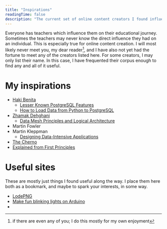 ```yaml
---
title: "Inspirations"
readingTime: false
description: "The current set of online content creators I found influential, educational, or otherwise important to my growth as a software developer"
---
```


Everyone has teachers which influence them on their educational journey. Sometimes the teachers may never know the direct influence they had on an individual. This is especially true for online content creation. I will most likely never meet you, my dear reader[^1], and I have also not yet had the fortune to meet any of the creators listed here. For some creators, I may only list their name. In this case, I have frequented their corpus enough to find any and all of it useful. 

# My inspirations

- [Haki Benita](https://hakibenita.com/)
  - [Lesser Known PostgreSQL Features](https://hakibenita.com/postgresql-unknown-features)
  - [How to Load Data from Python to PostgreSQL](https://hakibenita.com/fast-load-data-python-postgresql)
- [Zhamak Dehghani](https://twitter.com/zhamakd)
  - [Data Mesh Principles and Logical Architecture](https://martinfowler.com/articles/data-mesh-principles.html)
- Martin Fowler
- Martin Kleppman
  - [Designing Data-Intensive Applications](https://www.oreilly.com/library/view/designing-data-intensive-applications/9781491903063/)
- [The Cherno](https://www.youtube.com/channel/UCQ-W1KE9EYfdxhL6S4twUNw)
- [Explained from First Principles](https://explained-from-first-principles.com/)


# Useful sites

These are mostly just things I found useful along the way. I place them here both as a bookmark, and maybe to spark your interests, in some way. 

- [LodePNG](https://lodev.org/lodepng/)
- [Make fun blinking lights on Arduino](https://www.tweaking4all.com/hardware/arduino/adruino-led-strip-effects/)
- 

[^1]: if there are even any of you; I do this mostly for my own enjoyment